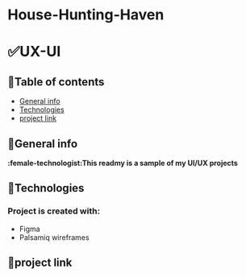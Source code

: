 # House-Hunting-Haven
# **:white_check_mark:UX-UI**
## :star2:Table of contents
* [General info](#general-info)
* [Technologies](#technologies)
* [project link ](#project-link )
## :star2:General info
**:female-technologist:This readmy is a sample of  my UI/UX  projects**
	
## :star2:Technologies
### Project is created with:
* Figma
* Palsamiq wireframes
	
## :star2:project link
